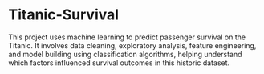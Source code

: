 # Titanic-Survival
This project uses machine learning to predict passenger survival on the Titanic. It involves data cleaning, exploratory analysis, feature engineering, and model building using classification algorithms, helping understand which factors influenced survival outcomes in this historic dataset.
